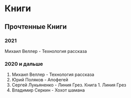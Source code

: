 # Книги


## Прочтенные Книги

### 2021
Михаил Веллер - Технология рассказа


### 2020 и дальше
1. Михаил Веллер - Технология рассказа
2. Юрий Поляков - Апофегей
3. Сергей Лукьяненко - Линия Грез. Книга 1. Линия Грез
4. Владимир Серкин - Хохот шамана
